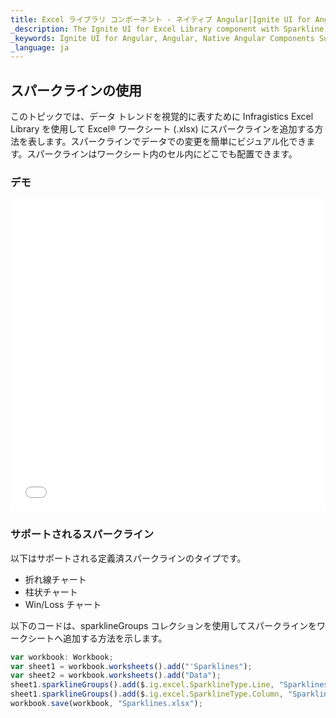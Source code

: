 ```yaml
---
title: Excel ライブラリ コンポーネント - ネイティブ Angular|Ignite UI for Angular
_description: The Ignite UI for Excel Library component with Sparkline support.
_keywords: Ignite UI for Angular, Angular, Native Angular Components Suite, Native Angular Controls, Native Angular Components, Native Angular Components Library, Angular Excel Library, Angular Excel Library Example, Angular Excel Library Component, Angular Excel Engine, Sparkline
_language: ja
---
```

## スパークラインの使用

このトピックでは、データ トレンドを視覚的に表すために Infragistics Excel Library を使用して Excel® ワークシート (.xlsx) にスパークラインを追加する方法を表します。スパークラインでデータでの変更を簡単にビジュアル化できます。スパークラインはワークシート内のセル内にどこでも配置できます。 

### デモ
<div class="sample-container loading" style="height: 500px">
    <iframe id="excel-library-overview-sample-iframe" src='{environment:demosBaseUrl}/excel-library/working-with-sparklines' width="100%" height="100%" seamless="" frameBorder="0" onload="onSampleIframeContentLoaded(this);"></iframe>
</div>
<div>
    <!-- TODO uncomment when Stackblitz is ready for EXCEL
    <button data-localize="stackblitz" disabled class="stackblitz-btn"   data-iframe-id="excel-library-working-with-sparklines-iframe" data-demos-base-url="{environment:demosBaseUrl}">StackBlitz で表示
    </button> -->
</div> 

<div class="divider--half"></div>

### サポートされるスパークライン
以下はサポートされる定義済スパークラインのタイプです。

-  折れ線チャート
-  柱状チャート
-  Win/Loss チャート

以下のコードは、sparklineGroups コレクションを使用してスパークラインをワークシートへ追加する方法を示します。

```typescript
var workbook: Workbook;
var sheet1 = workbook.worksheets().add("'Sparklines");
var sheet2 = workbook.worksheets().add("Data");
sheet1.sparklineGroups().add($.ig.excel.SparklineType.Line, "Sparklines!A1:A1", "Data!A2:A11"); 
sheet1.sparklineGroups().add($.ig.excel.SparklineType.Column, "Sparklines!B1:B1", "Data!A2:A11"); 
workbook.save(workbook, "Sparklines.xlsx");

```
